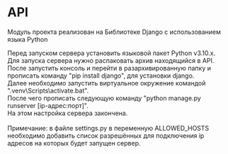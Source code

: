 # API 

<p> Модуль проекта реализован на Библиотеке Django с использованием языка Python</p>

<p>Перед запуском сервера установить языковой пакет Python v3.10.x.
<br>Для запуска сервера нужно распаковать архив находящийся в API. <br> После запустить консоль и перейти в разархивированную папку и прописать команду "pip install django", для установки django.
<br> Далее необходимо запустить виртуальное окружение командой ".venv\Scripts\activate.bat".
<br>После чего прописать следующую команду "python manage.py runserver [ip-адрес:порт]".
<br> На этом настройка сервера закончена.
<br>
<br>Примечание: в файле settings.py в переменную ALLOWED_HOSTS необходимо добавить список разрешённых для подключения ip адресов на которых будет запущен сервер.</p>
